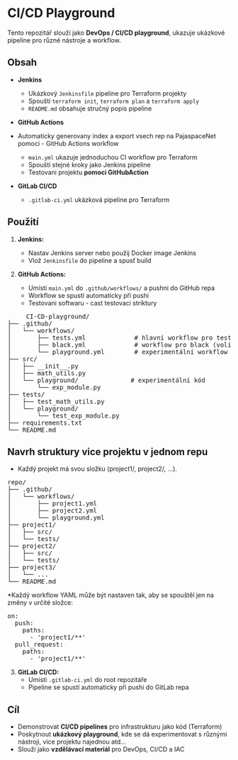 # CI/CD Playground

Tento repozitář slouží jako **DevOps / CI/CD playground**, ukazuje ukázkové pipeline pro různé nástroje a workflow.

## Obsah

- **Jenkins**  
  - Ukázkový `Jenkinsfile` pipeline pro Terraform projekty  
  - Spouští `terraform init`, `terraform plan` a `terraform apply`  
  - `README.md` obsahuje stručný popis pipeline
  

- **GitHub Actions**
- Automaticky generovany index a export vsech rep na PajaspaceNet pomoci - GitHub Actions workflow
  - `main.yml` ukazuje jednoduchou CI workflow pro Terraform  
  - Spouští stejné kroky jako Jenkins pipeline
  - Testovani projektu **pomoci GitHubAction**

- **GitLab CI/CD**  
  - `.gitlab-ci.yml` ukázková pipeline pro Terraform

## Použití

1. **Jenkins:**  
   - Nastav Jenkins server nebo použij Docker image Jenkins  
   - Vlož `Jenkinsfile` do pipeline a spusť build

2. **GitHub Actions:**  
   - Umísti `main.yml` do `.github/workflows/` a pushni do GitHub repa  
   - Workflow se spustí automaticky při pushi
   - Testovani softwaru  - cast testovaci striktury
<pre>
     CI-CD-playground/
├── .github/
│   └── workflows/
│       ├── tests.yml             # hlavní workflow pro testy
│       ├── black.yml             # workflow pro black (volitelné)
│       └── playground.yml        # experimentální workflow
├── src/
│   ├── __init__.py
│   ├── math_utils.py
│   └── playground/              # experimentální kód
│       └── exp_module.py
├── tests/
│   ├── test_math_utils.py
│   └── playground/
│       └── test_exp_module.py
├── requirements.txt
└── README.md
</pre>

## Navrh struktury vice projektu v jednom repu
* Každý projekt má svou složku (project1/, project2/, …).



<pre>
repo/
├── .github/
│   └── workflows/
│       ├── project1.yml
│       ├── project2.yml
│       └── playground.yml
├── project1/
│   ├── src/
│   └── tests/
├── project2/
│   ├── src/
│   └── tests/
├── project3/
│   └── ...
└── README.md
</pre>


*Každý workflow YAML může být nastaven tak, aby se spouštěl jen na změny v určité složce:
<pre>
on:
  push:
    paths:
      - 'project1/**'
  pull_request:
    paths:
      - 'project1/**'
</pre>

3. **GitLab CI/CD:**  
   - Umísti `.gitlab-ci.yml` do root repozitáře  
   - Pipeline se spustí automaticky při pushi do GitLab repa

## Cíl

- Demonstrovat **CI/CD pipelines** pro infrastrukturu jako kód (Terraform)  
- Poskytnout **ukázkový playground**, kde se dá experimentovat s různými nástroji, vice projektu najednou atd...
- Slouží jako **vzdělávací materiál** pro DevOps, CI/CD a IAC
